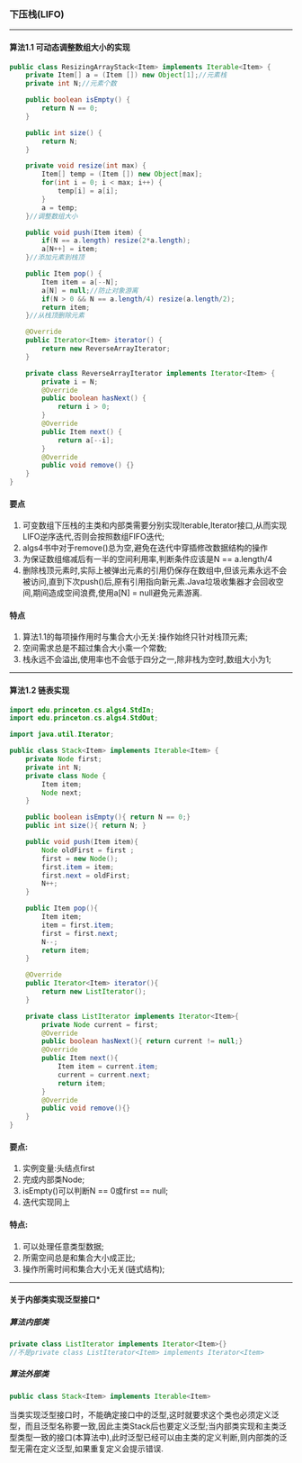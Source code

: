### 下压栈(LIFO)

---

#### 算法1.1 可动态调整数组大小的实现
```Java
public class ResizingArrayStack<Item> implements Iterable<Item> {
	private Item[] a = (Item []) new Object[1];//元素栈
	private int N;//元素个数

	public boolean isEmpty() {
		return N == 0;
	}

	public int size() {
		return N;
	}

	private void resize(int max) {
		Item[] temp = (Item []) new Object[max];
		for(int i = 0; i < max; i++) {
			temp[i] = a[i];
		}
		a = temp;
	}//调整数组大小

	public void push(Item item) {
		if(N == a.length) resize(2*a.length);
		a[N++] = item;
	}//添加元素到栈顶

	public Item pop() {
		Item item = a[--N];
		a[N] = null;//防止对象游离
		if(N > 0 && N == a.length/4) resize(a.length/2);
		return item;
	}//从栈顶删除元素

	@Override
	public Iterator<Item> iterator() {
		return new ReverseArrayIterator;
	}

	private class ReverseArrayIterator implements Iterator<Item> {
		private i = N;
		@Override
		public boolean hasNext() {
			return i > 0;
		}
		@Override
		public Item next() {
			return a[--i];
		}
		@Override
		public void remove() {}
	}
}
```

#### 要点
1. 可变数组下压栈的主类和内部类需要分别实现Iterable<Item>,Iterator<Item>接口,从而实现LIFO逆序迭代,否则会按照数组FIFO迭代;
2.  algs4书中对于remove()总为空,避免在迭代中穿插修改数据结构的操作
3. 为保证数组缩减后有一半的空间利用率,判断条件应该是N == a.length/4
4. 删除栈顶元素时,实际上被弹出元素的引用仍保存在数组中,但该元素永远不会被访问,直到下次push()后,原有引用指向新元素.Java垃圾收集器才会回收空间,期间造成空间浪费,使用a[N] = null避免元素游离.


#### 特点
1. 算法1.1的每项操作用时与集合大小无关:操作始终只针对栈顶元素;
2. 空间需求总是不超过集合大小乘一个常数;
3. 栈永远不会溢出,使用率也不会低于四分之一,除非栈为空时,数组大小为1;

---

#### 算法1.2 链表实现

```Java
import edu.princeton.cs.algs4.StdIn;
import edu.princeton.cs.algs4.StdOut;

import java.util.Iterator;

public class Stack<Item> implements Iterable<Item> {
    private Node first;
    private int N;
    private class Node {
        Item item;
        Node next;
    }

    public boolean isEmpty(){ return N == 0;}
    public int size(){ return N; }

    public void push(Item item){
        Node oldFirst = first ;
        first = new Node();
        first.item = item;
        first.next = oldFirst;
        N++;
    }

    public Item pop(){
        Item item;
        item = first.item;
        first = first.next;
        N--;
        return item;
    }

    @Override
    public Iterator<Item> iterator(){
        return new ListIterator();
    }

    private class ListIterator implements Iterator<Item>{
        private Node current = first;
        @Override
        public boolean hasNext(){ return current != null;}
        @Override
        public Item next(){
            Item item = current.item;
            current = current.next;
            return item;
        }
        @Override
        public void remove(){}
    }
}
```

#### 要点:
1. 实例变量:头结点first
2. 完成内部类Node;
3. isEmpty()可以判断N == 0或first == null;
4. 迭代实现同上

#### 特点:
1. 可以处理任意类型数据;
2. 所需空间总是和集合大小成正比;
3. 操作所需时间和集合大小无关(链式结构);

---

#### 关于内部类实现泛型接口*
##### 算法内部类
```Java
private class ListIterator implements Iterator<Item>{}
//不是private class ListIterator<Item> implements Iterator<Item>
```
##### 算法外部类
```Java
public class Stack<Item> implements Iterable<Item>
```
当类实现泛型接口时，不能确定接口中的泛型,这时就要求这个类也必须定义泛型，而且泛型名称要一致,因此主类Stack后也要定义泛型;当内部类实现和主类泛型类型一致的接口(本算法中<Item>),此时泛型已经可以由主类的定义判断,则内部类的泛型无需在定义泛型,如果重复定义会提示错误.






